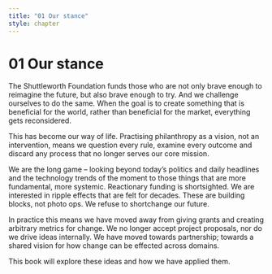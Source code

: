 ```yaml
---
title: "01 Our stance"
style: chapter
---
```


# 01 Our stance

The Shuttleworth Foundation funds those who are not only brave enough to reimagine the future, but also brave enough to try. And we challenge ourselves to do the same. When the goal is to create something that is beneficial for the world, rather than beneficial for the market, everything gets reconsidered.

This has become our way of life. Practising philanthropy as a vision, not an intervention, means we question every rule, examine every outcome and discard any process that no longer serves our core mission.

We are the long game – looking beyond today’s politics and daily headlines and the technology trends of the moment to those things that are more fundamental, more systemic. Reactionary funding is shortsighted. We are interested in ripple effects that are felt for decades. These are building blocks, not photo ops. We refuse to shortchange our future.

In practice this means we have moved away from giving grants and creating arbitrary metrics for change. We no longer accept project proposals, nor do we drive ideas internally. We have moved towards partnership; towards a shared vision for how change can be effected across domains.

This book will explore these ideas and how we have applied them.